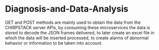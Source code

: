 # Diagnosis-and-Data-Analysis

GET and POST methods are mainly used to obtain the data from the CHIRPSTACK server APIs, by consuming these microservices 
the data is stored to decode the JSON frames delivered, to later create an excel file in which the data will be inserted processed, 
to create alarms of abnormal behavior or information to be taken into account.
